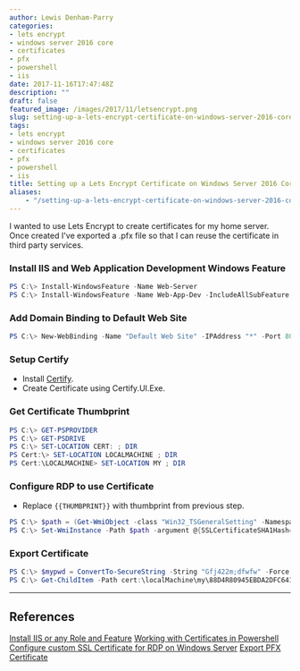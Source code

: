 ```yaml
---
author: Lewis Denham-Parry
categories:
- lets encrypt
- windows server 2016 core
- certificates
- pfx
- powershell
- iis
date: 2017-11-16T17:47:48Z
description: ""
draft: false
featured_image: /images/2017/11/letsencrypt.png
slug: setting-up-a-lets-encrypt-certificate-on-windows-server-2016-core
tags:
- lets encrypt
- windows server 2016 core
- certificates
- pfx
- powershell
- iis
title: Setting up a Lets Encrypt Certificate on Windows Server 2016 Core
aliases:
    - "/setting-up-a-lets-encrypt-certificate-on-windows-server-2016-core/"
---
```


I wanted to use Lets Encrypt to create certificates for my home server.  Once created I've exported a .pfx file so that I can reuse the certificate in third party services.

### Install IIS and Web Application Development Windows Feature

```powershell
PS C:\> Install-WindowsFeature -Name Web-Server
PS C:\> Install-WindowsFeature -Name Web-App-Dev -IncludeAllSubFeature
```

### Add Domain Binding to Default Web Site

```powershell
PS C:\> New-WebBinding -Name "Default Web Site" -IPAddress "*" -Port 80 -HostHeader newsite.ljdp.co.uk
```

### Setup Certify

* Install [Certify](https://certifytheweb.com).
* Create Certificate using Certify.UI.Exe.

### Get Certificate Thumbprint

```powershell
PS C:\> GET-PSPROVIDER
PS C:\> GET-PSDRIVE
PS C:\> SET-LOCATION CERT: ; DIR
PS Cert:\> SET-LOCATION LOCALMACHINE ; DIR
PS Cert:\LOCALMACHINE> SET-LOCATION MY ; DIR
```

### Configure RDP to use Certificate

* Replace `{{THUMBPRINT}}` with thumbprint from previous step.

```powershell
PS C:\> $path = (Get-WmiObject -class "Win32_TSGeneralSetting" -Namespace root\cimv2\terminalservices -Filter "TerminalName='RDP-tcp'").__path
PS C:\> Set-WmiInstance -Path $path -argument @{SSLCertificateSHA1Hash="{{THUMBPRINT}}"}
```

### Export Certificate

```powershell
PS C:\> $mypwd = ConvertTo-SecureString -String "Gfj422m;dfwfw" -Force -AsPlainText
PS C:\> Get-ChildItem -Path cert:\localMachine\my\88D4R80945EBDA2DFC64143350BF47B47B3AE728 | Export-PfxCertificate -FilePath C:\mypfx.pfx -Password $mypwd
```
---

## References
[Install IIS or any Role and Feature](https://letitknow.wordpress.com/2012/10/22/install-iis-or-any-role-and-feature-on-windows-server-2012-with-powershell/)
[Working with Certificates in Powershell](https://blogs.technet.microsoft.com/scotts-it-blog/2014/12/30/working-with-certificates-in-powershell/)
[Configure custom SSL Certificate for RDP on Windows Server](https://serverfault.com/questions/444286/configure-custom-ssl-certificate-for-rdp-on-windows-server-2012-in-remote-admini)
[Export PFX Certificate](https://docs.microsoft.com/en-us/powershell/module/pkiclient/export-pfxcertificate?view=win10-ps)
